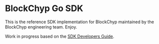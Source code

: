 # BlockChyp Go SDK

This is the reference SDK implementation for BlockChyp maintained by the BlockChyp engineering team.  Enjoy.

Work in progress based on the [SDK Developers Guide](https://blockchyp-developer-docs.readthedocs-hosted.com/en/latest/sdk-guide/index.html).

